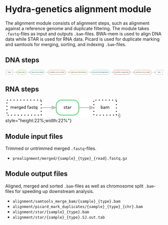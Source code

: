 # Hydra-genetics alignment module
The alignment module consists of alignment steps, such as alignment against a reference genome and duplicate filtering. The module takes `.fastq`-files as input and outputs `.bam`-files. BWA-mem is used to align DNA data while STAR is used for RNA data. Picard is used for duplicate marking and samtools for merging, sorting, and indexing `.bam`-files.

## DNA steps

![DNA steps](images/alignment.dna.png)

## RNA steps

![RNA steps](images/alignment.rna.png){: style="height:22%;width:22%"}

## Module input files
Trimmed or untrimmed merged `.fastq`-files.

* `prealignment/merged/{sample}_{type}_{read}.fastq.gz`

## Module output files
Aligned, merged and sorted `.bam`-files as well as chromosome split `.bam`-files for speeding up downstream analysis.

* `alignment/samtools_merge_bam/{sample}_{type}.bam`
* `alignment/picard_mark_duplicates/{sample}_{type}_{chr}.bam`
* `alignment/star/{sample}_{type}.bam`
* `alignment/star/{sample}_{type}.SJ.out.tab`
